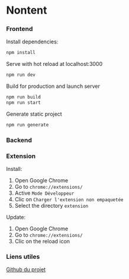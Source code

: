 # Nontent

### Frontend

Install dependencies:

```bash
npm install
```

Serve with hot reload at localhost:3000

```bash
npm run dev
```

Build for production and launch server

```bash
npm run build
npm run start
```

Generate static project

```bash
npm run generate
```

### Backend

### Extension

Install:

1. Open Google Chrome
2. Go to `chrome://extensions/`
3. Active `Mode Développeur`
4. Clic on `Charger l'extension non empaquetée`
5. Select the directory `extension`

Update:

1. Open Google Chrome
2. Go to `chrome://extensions/`
3. Clic on the reload icon

### Liens utiles

[Github du projet](https://github.com/Nontent/Nontent)
